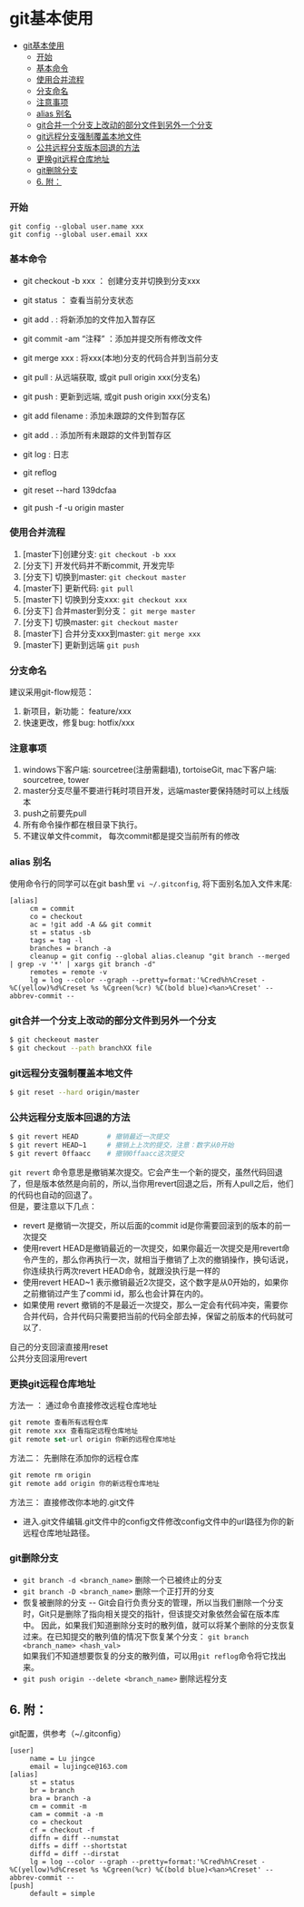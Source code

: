 # git基本使用

<!-- TOC -->

- [git基本使用](#git基本使用)
    - [开始](#开始)
    - [基本命令](#基本命令)
    - [使用合并流程](#使用合并流程)
    - [分支命名](#分支命名)
    - [注意事项](#注意事项)
    - [alias 别名](#alias-别名)
    - [git合并一个分支上改动的部分文件到另外一个分支](#git合并一个分支上改动的部分文件到另外一个分支)
    - [git远程分支强制覆盖本地文件](#git远程分支强制覆盖本地文件)
    - [公共远程分支版本回退的方法](#公共远程分支版本回退的方法)
    - [更换git远程仓库地址](#更换git远程仓库地址)
    - [git删除分支](#git删除分支)
  - [6. 附：](#6-附)

<!-- /TOC -->

### 开始
```
git config --global user.name xxx
git config --global user.email xxx
```

### 基本命令
* git checkout -b xxx   ： 创建分支并切换到分支xxx
* git status  ： 查看当前分支状态
* git add . : 将新添加的文件加入暂存区
* git commit -am “注释”  ：添加并提交所有修改文件
* git merge xxx : 将xxx(本地)分支的代码合并到当前分支
* git pull : 从远端获取, 或git pull origin xxx(分支名)
* git push : 更新到远端, 或git push origin xxx(分支名)
* git add filename : 添加未跟踪的文件到暂存区
* git add . : 添加所有未跟踪的文件到暂存区
* git log : 日志

* git reflog
* git reset --hard 139dcfaa
* git push -f -u origin master

### 使用合并流程
1. [master下]创建分支: `git checkout -b xxx`
2. [分支下] 开发代码并不断commit, 开发完毕
3. [分支下] 切换到master: `git checkout master`
4. [master下] 更新代码: `git pull`
5. [master下] 切换到分支xxx: `git checkout xxx`
6. [分支下] 合并master到分支： `git merge master`
7. [分支下] 切换master: `git checkout master`
8. [master下] 合并分支xxx到master: `git merge xxx`
9. [master下] 更新到远端 `git push`

### 分支命名
建议采用git-flow规范：
1. 新项目，新功能： feature/xxx
2. 快速更改，修复bug: hotfix/xxx

### 注意事项
1. windows下客户端: sourcetree(注册需翻墙), tortoiseGit, mac下客户端: sourcetree, tower
2. master分支尽量不要进行耗时项目开发，远端master要保持随时可以上线版本
3. push之前要先pull
4. 所有命令操作都在根目录下执行。
5. 不建议单文件commit， 每次commit都是提交当前所有的修改

### alias 别名
 使用命令行的同学可以在git bash里 `vi ~/.gitconfig`, 将下面别名加入文件末尾:

```
[alias]
     cm = commit
     co = checkout
     ac = !git add -A && git commit
     st = status -sb
     tags = tag -l
     branches = branch -a
     cleanup = git config --global alias.cleanup "git branch --merged | grep -v '*' | xargs git branch -d"
     remotes = remote -v
     lg = log --color --graph --pretty=format:'%Cred%h%Creset -%C(yellow)%d%Creset %s %Cgreen(%cr) %C(bold blue)<%an>%Creset' --abbrev-commit --
```

### git合并一个分支上改动的部分文件到另外一个分支
```bash
$ git checkeout master
$ git checkout --path branchXX file
```

### git远程分支强制覆盖本地文件
```bash
$ git reset --hard origin/master
```

### 公共远程分支版本回退的方法
```bash
$ git revert HEAD       # 撤销最近一次提交
$ git revert HEAD~1     # 撤销上上次的提交，注意：数字从0开始
$ git revert 0ffaacc    # 撤销0ffaacc这次提交
```

`git revert` 命令意思是撤销某次提交。它会产生一个新的提交，虽然代码回退了，但是版本依然是向前的，所以,当你用revert回退之后，所有人pull之后，他们的代码也自动的回退了。   
但是，要注意以下几点：
*  revert 是撤销一次提交，所以后面的commit id是你需要回滚到的版本的前一次提交
*  使用revert HEAD是撤销最近的一次提交，如果你最近一次提交是用revert命令产生的，那么你再执行一次，就相当于撤销了上次的撤销操作，换句话说，你连续执行两次revert HEAD命令，就跟没执行是一样的
*  使用revert HEAD~1 表示撤销最近2次提交，这个数字是从0开始的，如果你之前撤销过产生了commi id，那么也会计算在内的。
*  如果使用 revert 撤销的不是最近一次提交，那么一定会有代码冲突，需要你合并代码，合并代码只需要把当前的代码全部去掉，保留之前版本的代码就可以了.

自己的分支回滚直接用reset  
公共分支回滚用revert  

### 更换git远程仓库地址
方法一 ： 通过命令直接修改远程仓库地址
```js
git remote 查看所有远程仓库
git remote xxx 查看指定远程仓库地址
git remote set-url origin 你新的远程仓库地址
```

方法二： 先删除在添加你的远程仓库
```js
git remote rm origin
git remote add origin 你的新远程仓库地址
```

方法三： 直接修改你本地的.git文件
- 进入.git文件编辑.git文件中的config文件修改config文件中的url路径为你的新远程仓库地址路径。


### git删除分支
- `git branch -d <branch_name>` 删除一个已被终止的分支
- `git branch -D <branch_name>` 删除一个正打开的分支
- 恢复被删除的分支 -- Git会自行负责分支的管理，所以当我们删除一个分支时，Git只是删除了指向相关提交的指针，但该提交对象依然会留在版本库中。 
因此，如果我们知道删除分支时的散列值，就可以将某个删除的分支恢复过来。在已知提交的散列值的情况下恢复某个分支：
`git branch <branch_name> <hash_val>`  
如果我们不知道想要恢复的分支的散列值，可以用`git reflog`命令将它找出来。
- `git push origin --delete <branch_name>` 删除远程分支

## 6. 附：
git配置，供参考（~/.gitconfig）
```
[user]
     name = Lu jingce
     email = lujingce@163.com
[alias]
     st = status
     br = branch
     bra = branch -a
     cm = commit -m
     cam = commit -a -m
     co = checkout
     cf = checkout -f
     diffn = diff --numstat
     diffs = diff --shortstat
     diffd = diff --dirstat
     lg = log --color --graph --pretty=format:'%Cred%h%Creset -%C(yellow)%d%Creset %s %Cgreen(%cr) %C(bold blue)<%an>%Creset' --abbrev-commit --
[push]
     default = simple
```